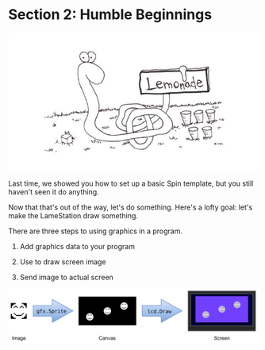 # Section 2: Humble Beginnings

![](images/humble-beginnings.jpg)

Last time, we showed you how to set up a basic Spin template, but you
still haven't seen it do anything.

Now that that's out of the way, let's do something. Here's a lofty goal:
let's make the LameStation draw something.

There are three steps to using graphics in a program.

1.  Add graphics data to your program

2.  Use to draw screen image

3.  Send image to actual screen

![](images/graphicssystem.png)

